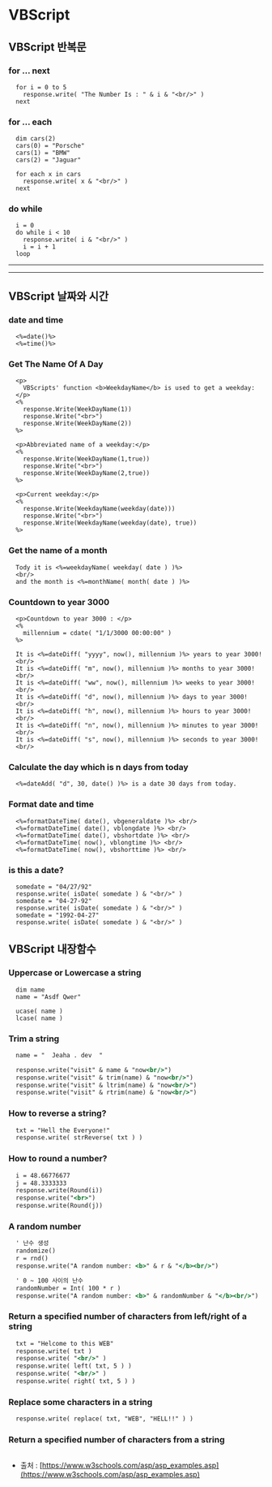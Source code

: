 # VBScript

## VBScript 반복문

### for ... next

```script
  for i = 0 to 5
    response.write( "The Number Is : " & i & "<br/>" )
  next
```

### for ... each

```script
  dim cars(2)
  cars(0) = "Porsche"
  cars(1) = "BMW"
  cars(2) = "Jaguar"

  for each x in cars
    response.write( x & "<br/>" )
  next
```

### do while

```script
  i = 0
  do while i < 10
    response.write( i & "<br/>" )
    i = i + 1
  loop
```

  ---  
  ---  

## VBScript 날짜와 시간

### date and time

```script
  <%=date()%>
  <%=time()%>
```

### Get The Name Of A Day

```script
  <p>
    VBScripts' function <b>WeekdayName</b> is used to get a weekday:
  </p>
  <%
    response.Write(WeekDayName(1))
    response.Write("<br>")
    response.Write(WeekDayName(2))
  %>

  <p>Abbreviated name of a weekday:</p>
  <%
    response.Write(WeekDayName(1,true))
    response.Write("<br>")
    response.Write(WeekDayName(2,true))
  %>

  <p>Current weekday:</p>
  <%
    response.Write(WeekdayName(weekday(date)))
    response.Write("<br>")
    response.Write(WeekdayName(weekday(date), true))
  %>
```

### Get the name of a month

```script
  Tody it is <%=weekdayName( weekday( date ) )%>
  <br/>
  and the month is <%=monthName( month( date ) )%>
```

### Countdown to year 3000

```script
  <p>Countdown to year 3000 : </p>
  <%
    millennium = cdate( "1/1/3000 00:00:00" )
  %>

  It is <%=dateDiff( "yyyy", now(), millennium )%> years to year 3000!
  <br/>
  It is <%=dateDiff( "m", now(), millennium )%> months to year 3000!
  <br/>
  It is <%=dateDiff( "ww", now(), millennium )%> weeks to year 3000!
  <br/>
  It is <%=dateDiff( "d", now(), millennium )%> days to year 3000!
  <br/>
  It is <%=dateDiff( "h", now(), millennium )%> hours to year 3000!
  <br/>
  It is <%=dateDiff( "n", now(), millennium )%> minutes to year 3000!
  <br/>
  It is <%=dateDiff( "s", now(), millennium )%> seconds to year 3000!
  <br/>
```

### Calculate the day which is n days from today

```script
  <%=dateAdd( "d", 30, date() )%> is a date 30 days from today.
```

### Format date and time

```script
  <%=formatDateTime( date(), vbgeneraldate )%> <br/>
  <%=formatDateTime( date(), vblongdate )%> <br/>
  <%=formatDateTime( date(), vbshortdate )%> <br/>
  <%=formatDateTime( now(), vblongtime )%> <br/>
  <%=formatDateTime( now(), vbshorttime )%> <br/>
```

### is this a date?

```script
  somedate = "04/27/92"
  response.write( isDate( somedate ) & "<br/>" )
  somedate = "04-27-92"
  response.write( isDate( somedate ) & "<br/>" )
  somedate = "1992-04-27"
  response.write( isDate( somedate ) & "<br/>" )
```

## VBScript 내장함수

### Uppercase or Lowercase a string

```script
  dim name
  name = "Asdf Qwer"
  
  ucase( name )
  lcase( name )
```

### Trim a string

```asp
  name = "  Jeaha . dev  "

  response.write("visit" & name & "now<br/>")
  response.write("visit" & trim(name) & "now<br/>")
  response.write("visit" & ltrim(name) & "now<br/>")
  response.write("visit" & rtrim(name) & "now<br/>")
```

### How to reverse a string?

```asp
  txt = "Hell the Everyone!"
  response.write( strReverse( txt ) )
```

### How to round a number?

```asp
  i = 48.66776677
  j = 48.3333333
  response.write(Round(i))
  response.write("<br>")
  response.write(Round(j))
```

### A random number

```asp
  ' 난수 생성
  randomize()
  r = rnd()
  response.write("A random number: <b>" & r & "</b><br/>")

  ' 0 ~ 100 사이의 난수
  randomNumber = Int( 100 * r )
  response.write("A random number: <b>" & randomNumber & "</b><br/>")
```

### Return a specified number of characters from left/right of a string

```asp
  txt = "Helcome to this WEB"
  response.write( txt )
  response.write( "<br/>" )
  response.write( left( txt, 5 ) )
  response.write( "<br/>" )
  response.write( right( txt, 5 ) )
```

### Replace some characters in a string

```asp
  response.write( replace( txt, "WEB", "HELL!!" ) )
```

### Return a specified number of characters from a string

```asp
```



- 출처 : [https://www.w3schools.com/asp/asp_examples.asp](https://www.w3schools.com/asp/asp_examples.asp)  